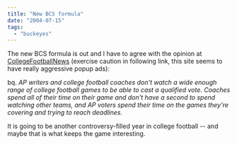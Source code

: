 ```yaml
---
title: "New BCS formula"
date: "2004-07-15"
tags: 
  - "buckeyes"
---
```


The new BCS formula is out and I have to agree with the opinion at [CollegeFootballNews](http://www.collegefootballnews.com/2004/Columnists/Fiu/NewBCSformula.htm "The New BCS Formula") (exercise caution in following link, this site seems to have really aggressive popup ads):

bq. _AP writers and college football coaches don't watch a wide enough range of college football games to be able to cast a qualified vote. Coaches spend all of their time on their game and don't have a second to spend watching other teams, and AP voters spend their time on the games they're covering and trying to reach deadlines._

It is going to be another controversy-filled year in college football -- and maybe that is what keeps the game interesting.

